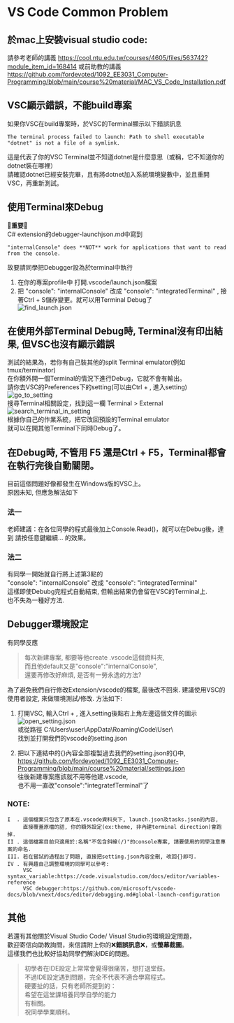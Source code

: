 # VS Code Common Problem

## 於mac上安裝visual studio code:
   請參考老師的講義
   https://cool.ntu.edu.tw/courses/4605/files/563742?module_item_id=168414
   或前助教的講義
   https://github.com/fordevoted/1092_EE3031_Computer-Programming/blob/main/course%20material/MAC_VS_Code_Installation.pdf


## VSC顯示錯誤，不能build專案
   如果你VSC在build專案時，於VSC的Terminal顯示以下錯誤訊息
   ```
   The terminal process failed to launch: Path to shell executable "dotnet" is not a file of a symlink.
   ```
   這是代表了你的VSC Terminal並不知道dotnet是什麼意思（或稱，它不知道你的dotnet裝在哪裡）\
   請確認dotnet已經安裝完畢，且有將dotnet加入系統環境變數中，並且重開VSC，再重新測試。


## 使用Terminal來Debug
   :rotating_light:**重要**:rotating_light: \
   C# extension的debugger-launchjson.md中寫到
   ```
   "internalConsole" does **NOT** work for applications that want to read from the console.
   ```
   故要請同學把Debugger設為於terminal中執行
   1. 在你的專案profile中 打開.vscode/launch.json檔案
   2. 把 "console": "internalConsole" 改成 "console": "integratedTerminal" , 接著Ctrl + S儲存變更。就可以用Terminal Debug了 \
   ![find_launch.json](https://imgur.com/opqGmUH.jpg)
  
  
## 在使用外部Terminal Debug時, Terminal沒有印出結果, 但VSC也沒有顯示錯誤
   測試的結果為，若你有自己裝其他的split Terminal emulator(例如 tmux/terminator) \
   在你額外開一個Terminal的情況下進行Debug，它就不會有輸出。 \
   請你去VSC的Preferences下的setting(可以由Ctrl + , 進入setting) \
   ![go_to_setting](https://imgur.com/SgdL3YZ.jpg) \
   搜尋Terminal相關設定，找到這一欄 Terminal > External \
   ![search_terminal_in_setting](https://imgur.com/i27G8Sx.jpg) \
   根據你自己的作業系統，把它改回預設的Terminal emulator \
   就可以在開其他Terminal下同時Debug了。


## 在Debug時, 不管用 F5 還是Ctrl + F5，Terminal都會在執行完後自動關閉。
   目前這個問題好像都發生在Windows版的VSC上。 \
   原因未知, 但應急解法如下
### 法一
   老師建議：在各位同學的程式最後加上Console.Read()，就可以在Debug後，達到
   請按任意鍵繼續...
   的效果。
### 法二
   有同學一開始就自行將上述第3點的 \
   "console": "internalConsole" 改成 "console": "integratedTerminal" \
   這樣即使Debubg完程式自動結束, 但輸出結果仍會留在VSC的Terminal上. \
   也不失為一種好方法.


## Debugger環境設定
   有同學反應
>  每次新建專案, 都要等他create .vscode這個資料夾, \
>  而且他default又是"console":"internalConsole", \
>  還要再修改好麻煩, 是否有一勞永逸的方法?

   為了避免我們自行修改Extension/vscode的檔案, 最後改不回來.
   建議使用VSC的使用者設定, 來做環境測試/修改.
   方法如下:
1. 打開VSC, 輸入Ctrl + , 進入setting後點右上角左邊這個文件的圖示 \
   ![open_setting.json](https://imgur.com/AY6NoZD.jpg) \
   或從路徑 C:\Users\user\AppData\Roaming\Code\User\ \
   找到並打開我們的vscode的setting.json
   
2. 把以下連結中的{}內容全部複製過去我們的setting.json的{}中, \
   https://github.com/fordevoted/1092_EE3031_Computer-Programming/blob/main/course%20material/settings.json \
   往後新建專案應該就不用等他建.vscode, \
   也不用一直改"console":"integratefTerminal"了
   
### NOTE:
    I  . 這個檔案只包含了原本在.vscode資料夾下, launch.json及tasks.json的內容, 
         直接覆蓋原檔的話, 你的額外設定(ex:theme, 非內建terminal direction)會跑掉.
    II . 這個檔案目前只適用於:名稱"不包含斜線(/)"的console專案, 請要使用的同學注意專案的命名.
    III. 若在嘗試的過程出了問題, 直接把setting.json內容全刪, 改回{}即可.
    IV . 有興趣自己調整環境的同學可以參考:
         VSC syntax_variable:https://code.visualstudio.com/docs/editor/variables-reference 
         VSC debugger:https://github.com/microsoft/vscode-docs/blob/vnext/docs/editor/debugging.md#global-launch-configuration 


## 其他
   若還有其他關於Visual Studio Code/ Visual Studio的環境設定問題，\
   歡迎寄信向助教詢問，來信請附上你的:x:**錯誤訊息**:x:，或**螢幕截圖**。 \
   這樣我們也比較好協助同學們解決IDE的問題。 
  
>   初學者在IDE設定上常常會覺得很痛苦，想打退堂鼓。 \
>   不過IDE設定遇到問題，完全不代表不適合學寫程式。 \
>   硬要扯的話，只有老師所提到的： \
>   希望在這堂課培養同學自學的能力 \
>   有相關。 \
>   祝同學學業順利。

  
